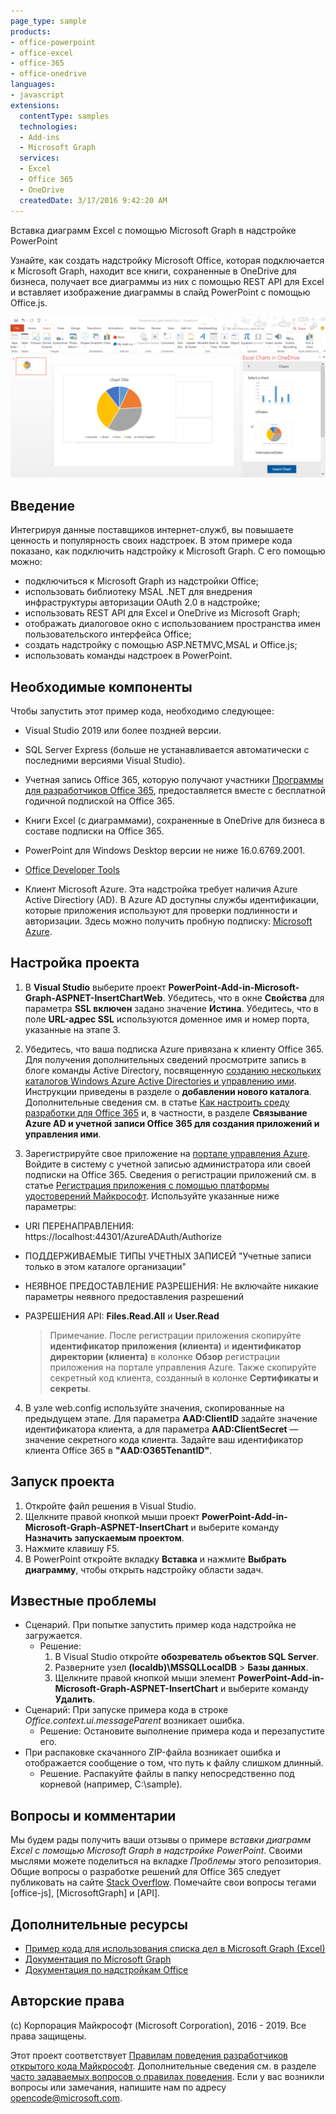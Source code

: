 ```yaml
---
page_type: sample
products:
- office-powerpoint
- office-excel
- office-365
- office-onedrive
languages:
- javascript
extensions:
  contentType: samples
  technologies:
  - Add-ins
  - Microsoft Graph
  services:
  - Excel
  - Office 365
  - OneDrive
  createdDate: 3/17/2016 9:42:20 AM
---
```

 Вставка диаграмм Excel с помощью Microsoft Graph в надстройке PowerPoint 

Узнайте, как создать надстройку Microsoft Office, которая подключается к Microsoft Graph, находит все книги, сохраненные в OneDrive для бизнеса, получает все диаграммы из них с помощью REST API для Excel и вставляет изображение диаграммы в слайд PowerPoint с помощью Office.js.

![Вставка диаграмм Excel с помощью Microsoft Graph в надстройке PowerPoint](images/InsertChart.png)

## Введение

Интегрируя данные поставщиков интернет-служб, вы повышаете ценность и популярность своих надстроек. В этом примере кода показано, как подключить надстройку к Microsoft Graph. С его помощью можно:

* подключиться к Microsoft Graph из надстройки Office;
* использовать библиотеку MSAL .NET для внедрения инфраструктуры авторизации OAuth 2.0 в надстройке;
* использовать REST API для Excel и OneDrive из Microsoft Graph;
* отображать диалоговое окно с использованием пространства имен пользовательского интерфейса Office;
* создать надстройку с помощью ASP.NETMVC,MSAL и Office.js; 
* использовать команды надстроек в PowerPoint.


## Необходимые компоненты

Чтобы запустить этот пример кода, необходимо следующее:

* Visual Studio 2019 или более поздней версии.

* SQL Server Express (больше не устанавливается автоматически с последними версиями Visual Studio).

* Учетная запись Office 365, которую получают участники [Программы для разработчиков Office 365](https://aka.ms/devprogramsignup), предоставляется вместе с бесплатной годичной подпиской на Office 365.

* Книги Excel (с диаграммами), сохраненные в OneDrive для бизнеса в составе подписки на Office 365.

* PowerPoint для Windows Desktop версии не ниже 16.0.6769.2001.
* [Office Developer Tools](https://www.visualstudio.com/en-us/features/office-tools-vs.aspx)

* Клиент Microsoft Azure. Эта надстройка требует наличия Azure Active Directiory (AD). В Azure AD доступны службы идентификации, которые приложения используют для проверки подлинности и авторизации. Здесь можно получить пробную подписку: [Microsoft Azure](https://account.windowsazure.com/SignUp).

## Настройка проекта

1. В **Visual Studio** выберите проект **PowerPoint-Add-in-Microsoft-Graph-ASPNET-InsertChartWeb**. Убедитесь, что в окне **Свойства** для параметра **SSL включен** задано значение **Иcтина**. Убедитесь, что в поле **URL-адрес SSL** используются доменное имя и номер порта, указанные на этапе 3.
 
2. Убедитесь, что ваша подписка Azure привязана к клиенту Office 365. Для получения дополнительных сведений просмотрите запись в блоге команды Active Directory, посвященную [созданию нескольких каталогов Windows Azure Active Directories и управлению ими](http://blogs.technet.com/b/ad/archive/2013/11/08/creating-and-managing-multiple-windows-azure-active-directories.aspx). Инструкции приведены в разделе о **добавлении нового каталога**. Дополнительные сведения см. в статье [Как настроить среду разработки для Office 365](https://msdn.microsoft.com/office/office365/howto/setup-development-environment#bk_CreateAzureSubscription) и, в частности, в разделе **Связывание Azure AD и учетной записи Office 365 для создания приложений и управления ими**.

3. Зарегистрируйте свое приложение на [портале управления Azure](https://manage.windowsazure.com). Войдите в систему с учетной записью администратора или своей подписки на Office 365. Сведения о регистрации приложений см. в статье [Регистрация приложения с помощью платформы удостоверений Майкрософт](https://msdn.microsoft.com/office/office365/HowTo/add-common-consent-manually). Используйте указанные ниже параметры:

 - URI ПЕРЕНАПРАВЛЕНИЯ: https://localhost:44301/AzureADAuth/Authorize	
 - ПОДДЕРЖИВАЕМЫЕ ТИПЫ УЧЕТНЫХ ЗАПИСЕЙ "Учетные записи только в этом каталоге организации"
 - НЕЯВНОЕ ПРЕДОСТАВЛЕНИЕ РАЗРЕШЕНИЯ: Не включайте никакие параметры неявного предоставления разрешений
 - РАЗРЕШЕНИЯ API: **Files.Read.All** и **User.Read**

	> Примечание. После регистрации приложения скопируйте **идентификатор приложения (клиента)** и **идентификатор директории (клиента)** в колонке **Обзор** регистрации приложения на портале управления Azure. Также скопируйте секретный код клиента, созданный в колонке **Сертификаты и секреты**. 
	 
4.  В узле web.config используйте значения, скопированные на предыдущем этапе. Для параметра **AAD:ClientID** задайте значение идентификатора клиента, а для параметра **AAD:ClientSecret** — значение секретного кода клиента. Задайте ваш идентификатор клиента Office 365 в **"AAD:O365TenantID"**. 

## Запуск проекта
1. Откройте файл решения в Visual Studio. 
2. Щелкните правой кнопкой мыши проект **PowerPoint-Add-in-Microsoft-Graph-ASPNET-InsertChart** и выберите команду **Назначить запускаемым проектом**.
2. Нажмите клавишу F5. 
3. В PowerPoint откройте вкладку **Вставка** и нажмите **Выбрать диаграмму**, чтобы открыть надстройку области задач.

## Известные проблемы

* Сценарий. При попытке запустить пример кода надстройка не загружается.
	* Решение: 
		1. В Visual Studio откройте **обозреватель объектов SQL Server**.
		2. Разверните узел **(localdb)\\MSSQLLocalDB** > **Базы данных**.
		3. Щелкните правой кнопкой мыши элемент **PowerPoint-Add-in-Microsoft-Graph-ASPNET-InsertChart** и выберите команду **Удалить**. 
* Сценарий: При запуске примера кода в строке *Office.context.ui.messageParent* возникает ошибка.	
	* Решение: Остановите выполнение примера кода и перезапустите его. 
* При распаковке скачанного ZIP-файла возникает ошибка и отображается сообщение о том, что путь к файлу слишком длинный.
	* Решение. Распакуйте файлы в папку непосредственно под корневой (например, C:\\sample).

## Вопросы и комментарии
Мы будем рады получить ваши отзывы о примере *вставки диаграмм Excel с помощью Microsoft Graph в надстройке PowerPoint*. Своими мыслями можете поделиться на вкладке *Проблемы* этого репозитория. Общие вопросы о разработке решений для Office 365 следует публиковать на сайте [Stack Overflow](http://stackoverflow.com/questions/tagged/Office365+API). Помечайте свои вопросы тегами \[office-js], \[MicrosoftGraph] и \[API].

## Дополнительные ресурсы

* [Пример кода для использования списка дел в Microsoft Graph (Excel)](https://github.com/microsoftgraph/aspnet-todo-rest-sample)
* [Документация по Microsoft Graph](https://docs.microsoft.com/en-us/graph/)
* [Документация по надстройкам Office](https://docs.microsoft.com/en-us/office/dev/add-ins/overview/office-add-ins)

## Авторские права
(с) Корпорация Майкрософт (Microsoft Corporation), 2016 - 2019. Все права защищены.



Этот проект соответствует [Правилам поведения разработчиков открытого кода Майкрософт](https://opensource.microsoft.com/codeofconduct/). Дополнительные сведения см. в разделе [часто задаваемых вопросов о правилах поведения](https://opensource.microsoft.com/codeofconduct/faq/). Если у вас возникли вопросы или замечания, напишите нам по адресу [opencode@microsoft.com](mailto:opencode@microsoft.com).
